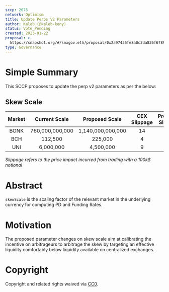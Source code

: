 ```yaml
---
sccp: 2075
network: Optimism
title: Update Perps V2 Parameters
author: Kaleb (@kaleb-keny)
status: Vote_Pending
created: 2023-01-22
proposal: >-
  https://snapshot.org/#/snxgov.eth/proposal/0x2a97435fe8a0c3da836f67892f69184e8bb5060f903d00c4cd075a2c74dc1b3f
type: Governance
---
```


# Simple Summary

This SCCP proposes to update the perp v2 parameters as per the below:

## Skew Scale

| **Market** | **Current Scale** | **Proposed Scale** | **CEX Slippage** | **Proposed Slippage** |
|:----------:|:-----------------:|:------------------:|:----------------:|:---------------------:|
|    BONK    |  760,000,000,000  |  1,140,000,000,000 |        14        |           39          |
|     BCH    |      112,500      |       225,000      |         4        |           10          |
|     UNI    |     6,000,000     |      4,500,000     |         9        |           17          |

*Slippage refers to the price impact incurred from trading with a 100k$ notional*


# Abstract

`skewScale` is the scaling factor of the relevant market in the underlying currency for computing PD and Funding Rates.

# Motivation

The proposed parameter changes on skew scale aim at calibrating the incentive on arbitrageurs to arbitrage the skew by targeting an effective liquidity comfortably below liquidity available on centralized exchanges.

# Copyright

Copyright and related rights waived via [CC0](https://creativecommons.org/publicdomain/zero/1.0/).


